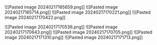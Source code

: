 ![[Pasted image 20240217165659.png]]
![[Pasted image 20240217165714.png]]
![[Pasted image 20240217170221.png]]
![[Pasted image 20240217170422.png]]

![[Pasted image 20240217170536.png]]
![[Pasted image 20240217170643.png]]
![[Pasted image 20240217170705.png]]
![[Pasted image 20240217171310.png]]
![[Pasted image 20240217171713.png]]
